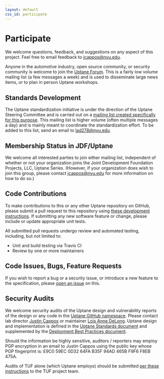```yaml
---
layout: default
css_id: participate
---
```


# Participate

We welcome questions, feedback, and suggestions on any aspect of this project. Feel free to email feedback to <jcappos@nyu.edu>.

Anyone in the automotive industry, open source community, or security community is welcome to join the [Uptane Forum](https://groups.google.com/forum/#!forum/uptane-forum). This is a fairly low volume mailing list (a few messages a week) and is used to disseminate large news items, or to plan in person Uptane workshops.

## Standards Development

The Uptane standardization initiative is under the direction of the Uptane Steering Committee and is carried out on a [mailing list created specifically for this purpose](https://groups.google.com/forum/#!forum/uptane-standards). This mailing list is higher volume (often multiple messages a day) and is mainly meant to coordinate the standardization effort. To be added to this list, send an email to <lad278@nyu.edu>.

## Membership Status in JDF/Uptane

We welcome all interested parties to join either mailing list, independent of whether or not your organization joins the Joint Development Foundation Projects, LLC, Uptane Series. (However, if your organization does wish to join this group, please contact jcappos@nyu.edu for more information on how to do so.)

## Code Contributions

To make contributions to this or any other Uptane repository on GitHub, please submit a pull request to this repository using [these development instructions](https://github.com/secure-systems-lab/lab-guidelines/blob/master/dev-workflow.md). If submitting any new software feature or change, please include or update appropriate unit tests.

All submitted pull requests undergo review and automated testing, including, but not limited to:

- Unit and build testing via Travis CI
- Review by one or more maintainers

## Code Issues, Bugs, Feature Requests

If you wish to report a bug or a security issue, or introduce a new feature to the specification, please [open an issue](https://github.com/uptane/uptane-standard/issues/new) on this.

## Security Audits

We welcome security audits of the Uptane design and vulnerability reports of the design or any code in the [Uptane GitHub namespace](https://github.com/uptane). Please contact lab director [Justin Cappos](mailto:jcappos@nyu.edu) or maintainer [Lois Anne DeLong](mailto:lad278@nyu.edu). Uptane design and implementation is defined in the [Uptane Standards document](https://uptane.github.io/uptane-standard/uptane-standard.html) and supplemented by the [Deployment Best Practices document](https://uptane.github.io/deployment-considerations/index.html).

Should the information be highly sensitive, auditors / reporters may employ PGP encryption in an email to Justin Cappos using the public key whose PGP fingerprint is: E9C0 59EC 0D32 64FA B35F 94AD 465B F9F6 F8EB 475A.

Audits of TUF alone (which Uptane employs) should be submitted [per these instructions](https://github.com/theupdateframework/tuf/blob/develop/docs/GOVERNANCE.md#tuf-governance) to the TUF project team.

